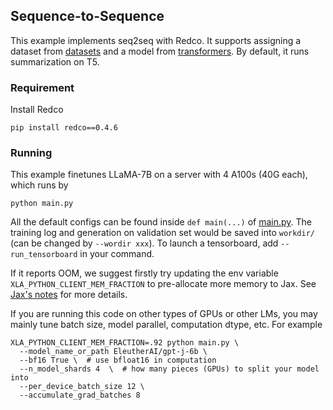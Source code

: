 ## Sequence-to-Sequence

This example implements seq2seq with Redco. 
It supports assigning a dataset from [datasets](https://github.com/huggingface/datasets) and a model from [transformers](https://github.com/huggingface/transformers).
By default, it runs summarization on T5. 

### Requirement

Install Redco
```shell
pip install redco==0.4.6
```


### Running

This example finetunes LLaMA-7B on a server with 4 A100s (40G each), which runs by
```shell
python main.py
```
All the default configs can be found inside ```def main(...)``` of [main.py](main.py). The training log and generation on validation set would be saved into ```workdir/``` (can be changed by ```--wordir xxx```). To launch a tensorboard, add ```--run_tensorboard``` in your command. 

If it reports OOM, we suggest firstly try updating the env variable ```XLA_PYTHON_CLIENT_MEM_FRACTION``` to pre-allocate more memory to Jax. 
See [Jax's notes](https://jax.readthedocs.io/en/latest/gpu_memory_allocation.html) for more details.

If you are running this code on other types of GPUs or other LMs, you may mainly tune batch size, model parallel, computation dtype, etc. For example  
```shell
XLA_PYTHON_CLIENT_MEM_FRACTION=.92 python main.py \
  --model_name_or_path EleutherAI/gpt-j-6b \
  --bf16 True \  # use bfloat16 in computation
  --n_model_shards 4  \  # how many pieces (GPUs) to split your model into
  --per_device_batch_size 12 \ 
  --accumulate_grad_batches 8 
```
